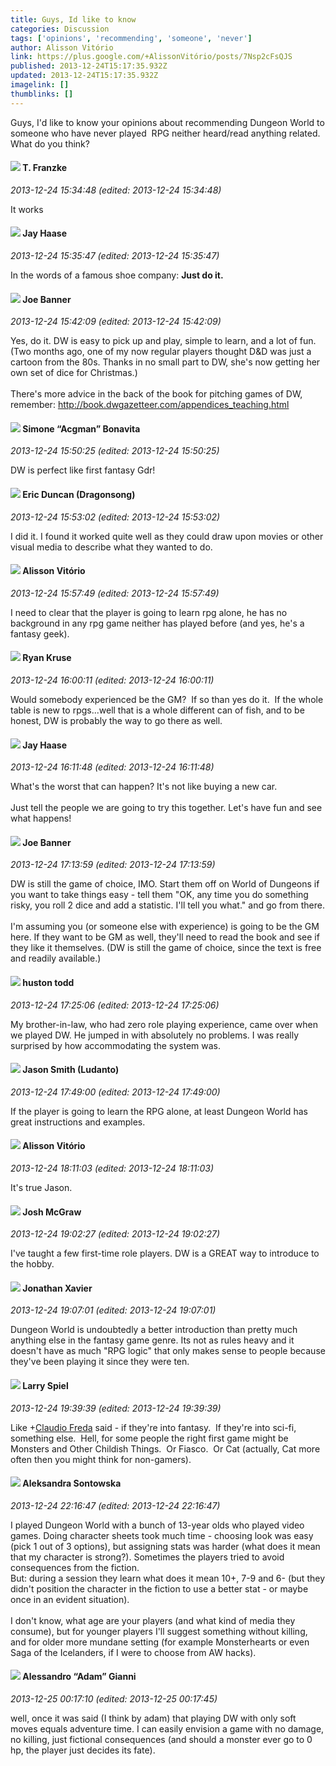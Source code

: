 ```yaml
---
title: Guys, Id like to know
categories: Discussion
tags: ['opinions', 'recommending', 'someone', 'never']
author: Alisson Vitório
link: https://plus.google.com/+AlissonVitório/posts/7Nsp2cFsQJS
published: 2013-12-24T15:17:35.932Z
updated: 2013-12-24T15:17:35.932Z
imagelink: []
thumblinks: []
---
```


Guys, I&#39;d like to know your opinions about recommending Dungeon World to someone who have never played  RPG neither heard/read anything related. What do you think?
<div id='comment z13zv5wqpuretp41a233djs4uyqhjtwak04'>
  <h4><img src='{{site.baseurl}}//images/avatars/110330901807759406775_photo.jpg'> T. Franzke</h4>
      <p><cite>2013-12-24 15:34:48 (edited: 2013-12-24 15:34:48)</cite></p>
        <p>It works</p>
</div>
        

<div id='comment z13zv5wqpuretp41a233djs4uyqhjtwak04'>
  <h4><img src='{{site.baseurl}}//images/avatars/104270781828973595017_photo.jpg'> Jay Haase</h4>
      <p><cite>2013-12-24 15:35:47 (edited: 2013-12-24 15:35:47)</cite></p>
        <p>In the words of a famous shoe company: <b>Just do it.</b></p>
</div>
        

<div id='comment z13zv5wqpuretp41a233djs4uyqhjtwak04'>
  <h4><img src='{{site.baseurl}}//images/avatars/103619294696451727396_photo.jpg'> Joe Banner</h4>
      <p><cite>2013-12-24 15:42:09 (edited: 2013-12-24 15:42:09)</cite></p>
        <p>Yes, do it. DW is easy to pick up and play, simple to learn, and a lot of fun. (Two months ago, one of my now regular players thought D&amp;D was just a cartoon from the 80s. Thanks in no small part to DW, she&#39;s now getting her own set of dice for Christmas.)<br /><br />There&#39;s more advice in the back of the book for pitching games of DW, remember: <a href="http://book.dwgazetteer.com/appendices_teaching.html" class="ot-anchor">http://book.dwgazetteer.com/appendices_teaching.html</a></p>
</div>
        

<div id='comment z13zv5wqpuretp41a233djs4uyqhjtwak04'>
  <h4><img src='{{site.baseurl}}//images/avatars/108442415661890931293_photo.jpg'> Simone “Acgman” Bonavita</h4>
      <p><cite>2013-12-24 15:50:25 (edited: 2013-12-24 15:50:25)</cite></p>
        <p>DW is perfect like first fantasy Gdr!</p>
</div>
        

<div id='comment z13zv5wqpuretp41a233djs4uyqhjtwak04'>
  <h4><img src='{{site.baseurl}}//images/avatars/109931133667795594746_photo.jpg'> Eric Duncan (Dragonsong)</h4>
      <p><cite>2013-12-24 15:53:02 (edited: 2013-12-24 15:53:02)</cite></p>
        <p>I did it. I found it worked quite well as they could draw upon movies or other visual media to describe what they wanted to do. </p>
</div>
        

<div id='comment z13zv5wqpuretp41a233djs4uyqhjtwak04'>
  <h4><img src='{{site.baseurl}}//images/avatars/115101729330777297840_photo.jpg'> Alisson Vitório</h4>
      <p><cite>2013-12-24 15:57:49 (edited: 2013-12-24 15:57:49)</cite></p>
        <p>I need to clear that the player is going to learn rpg alone, he has no background in any rpg game neither has played before (and yes, he&#39;s a fantasy geek).</p>
</div>
        

<div id='comment z13zv5wqpuretp41a233djs4uyqhjtwak04'>
  <h4><img src='{{site.baseurl}}//images/avatars/103751888787894221417_photo.jpg'> Ryan Kruse</h4>
      <p><cite>2013-12-24 16:00:11 (edited: 2013-12-24 16:00:11)</cite></p>
        <p>Would somebody experienced be the GM?  If so than yes do it.  If the whole table is new to rpgs...well that is a whole different can of fish, and to be honest, DW is probably the way to go there as well.</p>
</div>
        

<div id='comment z13zv5wqpuretp41a233djs4uyqhjtwak04'>
  <h4><img src='{{site.baseurl}}//images/avatars/104270781828973595017_photo.jpg'> Jay Haase</h4>
      <p><cite>2013-12-24 16:11:48 (edited: 2013-12-24 16:11:48)</cite></p>
        <p>What&#39;s the worst that can happen? It&#39;s not like buying a new car.<br /><br />Just tell the people we are going to try this together. Let&#39;s have fun and see what happens!</p>
</div>
        

<div id='comment z13zv5wqpuretp41a233djs4uyqhjtwak04'>
  <h4><img src='{{site.baseurl}}//images/avatars/103619294696451727396_photo.jpg'> Joe Banner</h4>
      <p><cite>2013-12-24 17:13:59 (edited: 2013-12-24 17:13:59)</cite></p>
        <p>DW is still the game of choice, IMO. Start them off on World of Dungeons if you want to take things easy - tell them &quot;OK, any time you do something risky, you roll 2 dice and add a statistic. I&#39;ll tell you what.&quot; and go from there.<br /><br />I&#39;m assuming you (or someone else with experience) is going to be the GM here. If they want to be GM as well, they&#39;ll need to read the book and see if they like it themselves. (DW is still the game of choice, since the text is free and readily available.)</p>
</div>
        

<div id='comment z13zv5wqpuretp41a233djs4uyqhjtwak04'>
  <h4><img src='{{site.baseurl}}//images/avatars/111818162316796884356_photo.jpg'> huston todd</h4>
      <p><cite>2013-12-24 17:25:06 (edited: 2013-12-24 17:25:06)</cite></p>
        <p>My brother-in-law, who had zero role playing experience, came over when we played DW. He jumped in with absolutely no problems. I was really surprised by how accommodating the system was.</p>
</div>
        

<div id='comment z13zv5wqpuretp41a233djs4uyqhjtwak04'>
  <h4><img src='{{site.baseurl}}//images/avatars/114978003519060441834_photo.jpg'> Jason Smith (Ludanto)</h4>
      <p><cite>2013-12-24 17:49:00 (edited: 2013-12-24 17:49:00)</cite></p>
        <p>If the player is going to learn the RPG alone, at least Dungeon World has great instructions and examples.</p>
</div>
        

<div id='comment z13zv5wqpuretp41a233djs4uyqhjtwak04'>
  <h4><img src='{{site.baseurl}}//images/avatars/115101729330777297840_photo.jpg'> Alisson Vitório</h4>
      <p><cite>2013-12-24 18:11:03 (edited: 2013-12-24 18:11:03)</cite></p>
        <p>It&#39;s true Jason.</p>
</div>
        

<div id='comment z13zv5wqpuretp41a233djs4uyqhjtwak04'>
  <h4><img src='{{site.baseurl}}//images/avatars/103800051422038412281_photo.jpg'> Josh McGraw</h4>
      <p><cite>2013-12-24 19:02:27 (edited: 2013-12-24 19:02:27)</cite></p>
        <p>I&#39;ve taught a few first-time role players. DW is a GREAT way to introduce to the hobby.</p>
</div>
        

<div id='comment z13zv5wqpuretp41a233djs4uyqhjtwak04'>
  <h4><img src='{{site.baseurl}}//images/avatars/103327255336526224455_photo.jpg'> Jonathan Xavier</h4>
      <p><cite>2013-12-24 19:07:01 (edited: 2013-12-24 19:07:01)</cite></p>
        <p>Dungeon World is undoubtedly a better introduction than pretty much anything else in the fantasy game genre. Its not as rules heavy and it doesn&#39;t have as much &quot;RPG logic&quot; that only makes sense to people because they&#39;ve been playing it since they were ten.</p>
</div>
        

<div id='comment z13zv5wqpuretp41a233djs4uyqhjtwak04'>
  <h4><img src='{{site.baseurl}}//images/avatars/100147296818432808203_photo.jpg'> Larry Spiel</h4>
      <p><cite>2013-12-24 19:39:39 (edited: 2013-12-24 19:39:39)</cite></p>
        <p>Like <span class="proflinkWrapper"><span class="proflinkPrefix">+</span><a class="proflink" href="https://plus.google.com/112991578095647299350" oid="112991578095647299350">Claudio Freda</a></span> said - if they&#39;re into fantasy.  If they&#39;re into sci-fi, something else.  Hell, for some people the right first game might be Monsters and Other Childish Things.  Or Fiasco.  Or Cat (actually, Cat more often then you might think for non-gamers).</p>
</div>
        

<div id='comment z13zv5wqpuretp41a233djs4uyqhjtwak04'>
  <h4><img src='{{site.baseurl}}//images/avatars/107804366930243277973_photo.jpg'> Aleksandra Sontowska</h4>
      <p><cite>2013-12-24 22:16:47 (edited: 2013-12-24 22:16:47)</cite></p>
        <p>I played Dungeon World with a bunch of 13-year olds who played video games. Doing character sheets took much time - choosing look was easy (pick 1 out of 3 options), but assigning stats was harder (what does it mean that my character is strong?). Sometimes the players tried to avoid consequences from the fiction.<br />But: during a session they learn what does it mean 10+, 7-9 and 6- (but they didn&#39;t position the character in the fiction to use a better stat - or maybe once in an evident situation).<br /><br />I don&#39;t know, what age are your players (and what kind of media they consume), but for younger players I&#39;ll suggest something without killing,  and for older more mundane setting (for example Monsterhearts or even Saga of the Icelanders, if I were to choose from AW hacks).</p>
</div>
        

<div id='comment z13zv5wqpuretp41a233djs4uyqhjtwak04'>
  <h4><img src='{{site.baseurl}}//images/avatars/106679386179477817028_photo.jpg'> Alessandro “Adam” Gianni</h4>
      <p><cite>2013-12-25 00:17:10 (edited: 2013-12-25 00:17:45)</cite></p>
        <p>well, once it was said (I think by adam) that playing DW with only soft moves equals adventure time. I can easily envision a game with no damage, no killing, just fictional consequences (and should a monster ever go to 0 hp, the player just decides its fate).</p>
</div>
        